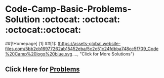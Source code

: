 # Code-Camp-Basic-Problems-Solution  :octocat: :octocat: :octocat::octocat:
##[!Homepage] [1]
##[1]: (https://assets-global.website-files.com/5bb2cb16977262ab15452eba/5c2c51c24fdbba748cc5f709_Code%20Camp%20logo%20blue.svg...., "Click for More Solutions")
## Click Here for [Problems](https://bit.ly/2AOsbdX)
